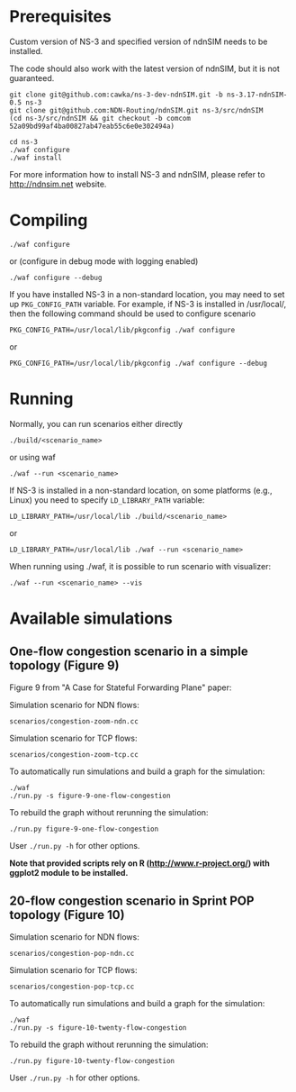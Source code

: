 Prerequisites
=============

Custom version of NS-3 and specified version of ndnSIM needs to be installed.

The code should also work with the latest version of ndnSIM, but it is not guaranteed.

    git clone git@github.com:cawka/ns-3-dev-ndnSIM.git -b ns-3.17-ndnSIM-0.5 ns-3
    git clone git@github.com:NDN-Routing/ndnSIM.git ns-3/src/ndnSIM
	(cd ns-3/src/ndnSIM && git checkout -b comcom 52a09bd99af4ba00827ab47eab55c6e0e302494a)

    cd ns-3
    ./waf configure
    ./waf install

For more information how to install NS-3 and ndnSIM, please refer to http://ndnsim.net website.

Compiling
=========

``./waf configure``

or (configure in debug mode with logging enabled)

``./waf configure --debug``

If you have installed NS-3 in a non-standard location, you may need to set up ``PKG_CONFIG_PATH`` variable.
For example, if NS-3 is installed in /usr/local/, then the following command should be used to
configure scenario

``PKG_CONFIG_PATH=/usr/local/lib/pkgconfig ./waf configure``

or

``PKG_CONFIG_PATH=/usr/local/lib/pkgconfig ./waf configure --debug``

Running
=======

Normally, you can run scenarios either directly

``./build/<scenario_name>``

or using waf

``./waf --run <scenario_name>``

If NS-3 is installed in a non-standard location, on some platforms (e.g., Linux) you need to specify ``LD_LIBRARY_PATH`` variable:

``LD_LIBRARY_PATH=/usr/local/lib ./build/<scenario_name>``

or

``LD_LIBRARY_PATH=/usr/local/lib ./waf --run <scenario_name>``


When running using ./waf, it is possible to run scenario with visualizer:

``./waf --run <scenario_name> --vis``


Available simulations
=====================

One-flow congestion scenario in a simple topology (Figure 9)
------------------------------------------------------------

Figure 9 from "A Case for Stateful Forwarding Plane" paper:

Simulation scenario for NDN flows:

    scenarios/congestion-zoom-ndn.cc

Simulation scenario for TCP flows:

    scenarios/congestion-zoom-tcp.cc

To automatically run simulations and build a graph for the simulation:

    ./waf
    ./run.py -s figure-9-one-flow-congestion

To rebuild the graph without rerunning the simulation:

    ./run.py figure-9-one-flow-congestion

User ``./run.py -h`` for other options.

**Note that provided scripts rely on R (http://www.r-project.org/) with ggplot2 module to be installed.**

20-flow congestion scenario in Sprint POP topology (Figure 10)
--------------------------------------------------------------

Simulation scenario for NDN flows:

    scenarios/congestion-pop-ndn.cc

Simulation scenario for TCP flows:

    scenarios/congestion-pop-tcp.cc

To automatically run simulations and build a graph for the simulation:

    ./waf
    ./run.py -s figure-10-twenty-flow-congestion

To rebuild the graph without rerunning the simulation:

    ./run.py figure-10-twenty-flow-congestion

User ``./run.py -h`` for other options.



